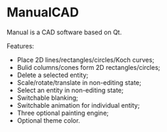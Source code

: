 # ManualCAD
Manual is a CAD software based on Qt.

Features:
- Place 2D lines/rectangles/circles/Koch curves;
- Bulid columns/cones form 2D rectangles/circles;
- Delete a selected entity;
- Scale/rotate/translate in non-editing state;
- Select an entity in non-editing state;
- Switchable blanking;
- Switchable animation for individual entity;
- Three optional painting engine;
- Optional theme color.

